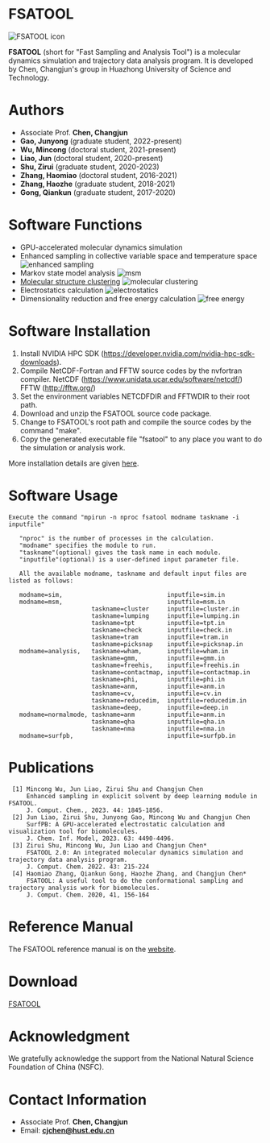 # FSATOOL
![FSATOOL icon](https://github.com/fsatool/fsatool.github.io/blob/master/images/manual/1.jpg)

**FSATOOL** (short for "Fast Sampling and Analysis Tool") is a molecular dynamics simulation and trajectory data analysis program. It is developed by Chen, Changjun's group in Huazhong University of Science and Technology.

# Authors

* Associate Prof. **Chen, Changjun**
* **Gao, Junyong** (graduate student, 2022-present)
* **Wu, Mincong** (doctoral student, 2021-present)
* **Liao, Jun** (doctoral student, 2020-present)
* **Shu, Zirui** (graduate student, 2020-2023)
* **Zhang, Haomiao** (doctoral student, 2016-2021)
* **Zhang, Haozhe** (graduate student, 2018-2021)
* **Gong, Qiankun** (graduate student, 2017-2020)

# Software Functions

* GPU-accelerated molecular dynamics simulation
* Enhanced sampling in collective variable space and temperature space
  ![enhanced sampling](https://github.com/fsatool/fsatool.github.io/blob/master/images/manual/enhanced_sampling.jpg)
* Markov state model analysis
  ![msm](https://github.com/fsatool/fsatool.github.io/blob/master/images/manual/msm.jpg)
* [Molecular structure clustering](https://github.com/fsatool/fsatool.github.io/wiki/Clustering)
  ![molecular clustering](https://github.com/fsatool/fsatool.github.io/blob/master/images/manual/cluster.jpg)
* Electrostatics calculation
  ![electrostatics](https://github.com/fsatool/fsatool.github.io/blob/master/images/manual/electrostatics.jpg)
* Dimensionality reduction and free energy calculation
  ![free energy](https://github.com/fsatool/fsatool.github.io/blob/master/images/manual/free_energy.png)
  
# Software Installation
1. Install NVIDIA HPC SDK (https://developer.nvidia.com/nvidia-hpc-sdk-downloads).
2. Compile NetCDF-Fortran and FFTW source codes by the nvfortran compiler.
   NetCDF (https://www.unidata.ucar.edu/software/netcdf/)
   FFTW (http://fftw.org/)
3. Set the environment variables NETCDFDIR and FFTWDIR to their root path.
4. Download and unzip the FSATOOL source code package.
5. Change to FSATOOL's root path and compile the source codes by the command "make".
6. Copy the generated executable file "fsatool" to any place you want to do the simulation or analysis work.

More installation details are given [here](https://github.com/fsatool/fsatool.github.io/wiki/Installation-Details).

# Software Usage
```
Execute the command "mpirun -n nproc fsatool modname taskname -i inputfile"

   "nproc" is the number of processes in the calculation.
   "modname" specifies the module to run.
   "taskname"(optional) gives the task name in each module.
   "inputfile"(optional) is a user-defined input parameter file.

   All the available modname, taskname and default input files are listed as follows:

   modname=sim,                             inputfile=sim.in
   modname=msm,                             inputfile=msm.in
                       taskname=cluster     inputfile=cluster.in
                       taskname=lumping     inputfile=lumping.in
                       taskname=tpt         inputfile=tpt.in
                       taskname=check       inputfile=check.in
                       taskname=tram        inputfile=tram.in
                       taskname=picksnap    inputfile=picksnap.in
   modname=analysis,   taskname=wham,       inputfile=wham.in
                       taskname=gmm,        inputfile=gmm.in
                       taskname=freehis,    inputfile=freehis.in
                       taskname=contactmap, inputfile=contactmap.in
                       taskname=phi,        inputfile=phi.in
                       taskname=anm,        inputfile=anm.in
                       taskname=cv,         inputfile=cv.in
                       taskname=reducedim,  inputfile=reducedim.in
                       taskname=deep,       inputfile=deep.in
   modname=normalmode, taskname=anm         inputfile=anm.in
                       taskname=qha         inputfile=qha.in
                       taskname=nma         inputfile=nma.in
   modname=surfpb,                          inputfile=surfpb.in
```

# Publications
```
 [1] Mincong Wu, Jun Liao, Zirui Shu and Changjun Chen
     Enhanced sampling in explicit solvent by deep learning module in FSATOOL.
     J. Comput. Chem., 2023. 44: 1845-1856.
 [2] Jun Liao, Zirui Shu, Junyong Gao, Mincong Wu and Changjun Chen
     SurfPB: A GPU-accelerated electrostatic calculation and visualization tool for biomolecules.
     J. Chem. Inf. Model, 2023. 63: 4490-4496.
 [3] Zirui Shu, Mincong Wu, Jun Liao and Changjun Chen*                                           
     FSATOOL 2.0: An integrated molecular dynamics simulation and trajectory data analysis program. 
     J. Comput. Chem. 2022. 43: 215-224                                                             
 [4] Haomiao Zhang, Qiankun Gong, Haozhe Zhang, and Changjun Chen*                                  
     FSATOOL: A useful tool to do the conformational sampling and trajectory analysis work for biomolecules.                                                                              
     J. Comput. Chem. 2020, 41, 156-164              
```

# Reference Manual
  The FSATOOL reference manual is on the [website](https://github.com/fsatool/fsatool.github.io/wiki).

# Download
[FSATOOL](https://github.com/fsatool/fsatool.github.io)

# Acknowledgment

We gratefully acknowledge the support from the National Natural Science Foundation of China (NSFC).

# Contact Information

* Associate Prof. **Chen, Changjun**  
* Email: **cjchen@hust.edu.cn**
